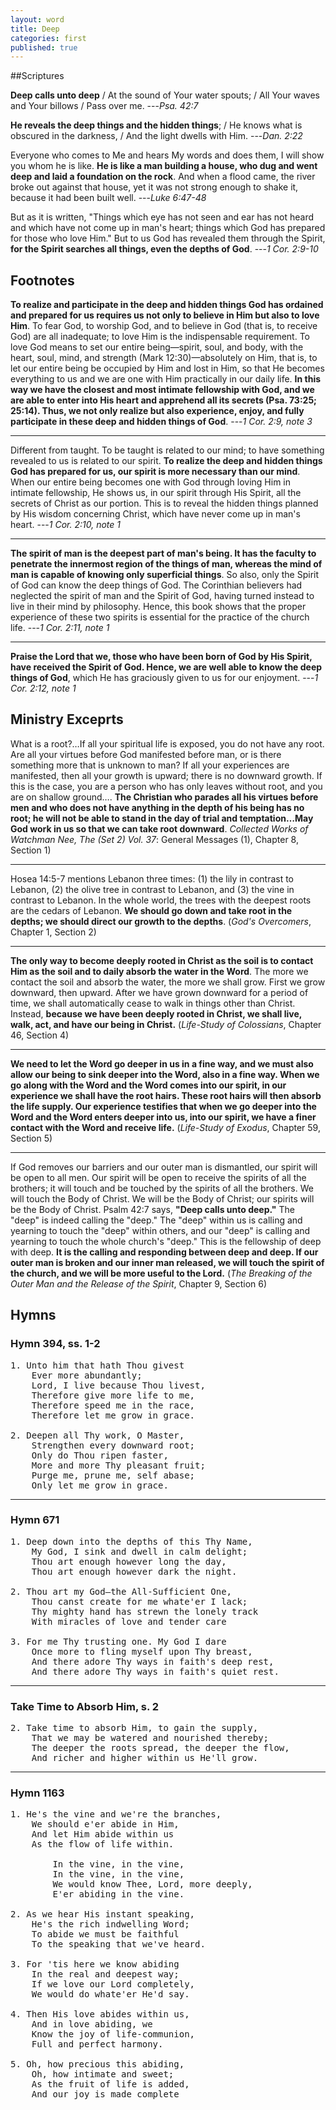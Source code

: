 ```yaml
---
layout: word
title: Deep
categories: first
published: true
---
```


##Scriptures

**Deep calls unto deep** / At the sound of Your water spouts; / All Your waves and Your billows / Pass over me.
---_Psa. 42:7_

**He reveals the deep things and the hidden things**; / He knows what is obscured in the darkness, / And the light dwells with Him.
---_Dan. 2:22_

Everyone who comes to Me and hears My words and does them, I will show you whom he is like. **He is like a man building a house, who dug and went deep and laid a foundation on the rock**. And when a flood came, the river broke out against that house, yet it was not strong enough to shake it, because it had been built well.
---_Luke 6:47-48_

But as it is written, "Things which eye has not seen and ear has not heard and which have not come up in man's heart; things which God has prepared for those who love Him." But to us God has revealed them through the Spirit, **for the Spirit searches all things, even the depths of God**.
---_1 Cor. 2:9-10_

## Footnotes

**To realize and participate in the deep and hidden things God has ordained and prepared for us requires us not only to believe in Him but also to love Him**. To fear God, to worship God, and to believe in God (that is, to receive God) are all inadequate; to love Him is the indispensable requirement. To love God means to set our entire being—spirit, soul, and body, with the heart, soul, mind, and strength (Mark 12:30)—absolutely on Him, that is, to let our entire being be occupied by Him and lost in Him, so that He becomes everything to us and we are one with Him practically in our daily life. **In this way we have the closest and most intimate fellowship with God, and we are able to enter into His heart and apprehend all its secrets (Psa. 73:25; 25:14). Thus, we not only realize but also experience, enjoy, and fully participate in these deep and hidden things of God**.
---_1 Cor. 2:9, note 3_

---

Different from taught. To be taught is related to our mind; to have something revealed to us is related to our spirit. **To realize the deep and hidden things God has prepared for us, our spirit is more necessary than our mind**. When our entire being becomes one with God through loving Him in intimate fellowship, He shows us, in our spirit through His Spirit, all the secrets of Christ as our portion. This is to reveal the hidden things planned by His wisdom concerning Christ, which have never come up in man's heart.
---_1 Cor. 2:10, note 1_

---

**The spirit of man is the deepest part of man's being. It has the faculty to penetrate the innermost region of the things of man, whereas the mind of man is capable of knowing only superficial things**. So also, only the Spirit of God can know the deep things of God. The Corinthian believers had neglected the spirit of man and the Spirit of God, having turned instead to live in their mind by philosophy. Hence, this book shows that the proper experience of these two spirits is essential for the practice of the church life.
---_1 Cor. 2:11, note 1_

---

**Praise the Lord that we, those who have been born of God by His Spirit, have received the Spirit of God. Hence, we are well able to know the deep things of God**, which He has graciously given to us for our enjoyment.
---_1 Cor. 2:12, note 1_

## Ministry Exceprts

What is a root?…If all your spiritual life is exposed, you do not have any root. Are all your virtues before God manifested before man, or is there something more that is unknown to man? If all your experiences are manifested, then all your growth is upward; there is no downward growth. If this is the case, you are a person who has only leaves without root, and you are on shallow ground…. **The Christian who parades all his virtues before men and who does not have anything in the depth of his being has no root; he will not be able to stand in the day of trial and temptation…May God work in us so that we can take root downward**. _Collected Works of Watchman Nee, The (Set 2) Vol. 37_: General Messages (1), Chapter 8, Section 1)

---

Hosea 14:5-7 mentions Lebanon three times: (1) the lily in contrast to Lebanon, (2) the olive tree in contrast to Lebanon, and (3) the vine in contrast to Lebanon. In the whole world, the trees with the deepest roots are the cedars of Lebanon. **We should go down and take root in the depths; we should direct our growth to the depths**. (_God's Overcomers_, Chapter 1, Section 2)

---

**The only way to become deeply rooted in Christ as the soil is to contact Him as the soil and to daily absorb the water in the Word**. The more we contact the soil and absorb the water, the more we shall grow. First we grow downward, then upward. After we have grown downward for a period of time, we shall automatically cease to walk in things other than Christ. Instead, **because we have been deeply rooted in Christ, we shall live, walk, act, and have our being in Christ.** (_Life-Study of Colossians_, Chapter 46, Section 4)

---

**We need to let the Word go deeper in us in a fine way, and we must also allow our being to sink deeper into the Word, also in a fine way. When we go along with the Word and the Word comes into our spirit, in our experience we shall have the root hairs. These root hairs will then absorb the life supply. Our experience testifies that when we go deeper into the Word and the Word enters deeper into us, into our spirit, we have a finer contact with the Word and receive life.** (_Life-Study of Exodus_, Chapter 59, Section 5)

---

If God removes our barriers and our outer man is dismantled, our spirit will be open to all men. Our spirit will be open to receive the spirits of all the brothers; it will touch and be touched by the spirits of all the brothers. We will touch the Body of Christ. We will be the Body of Christ; our spirits will be the Body of Christ. Psalm 42:7 says, **"Deep calls unto deep."** The "deep" is indeed calling the "deep." The "deep" within us is calling and yearning to touch the "deep" within others, and our "deep" is calling and yearning to touch the whole church's "deep." This is the fellowship of deep with deep. **It is the calling and responding between deep and deep. If our outer man is broken and our inner man released, we will touch the spirit of the church, and we will be more useful to the Lord.** (_The Breaking of the Outer Man and the Release of the Spirit_, Chapter 9, Section 6)


## Hymns

### Hymn 394, ss. 1-2

<pre>
1. Unto him that hath Thou givest  
    Ever more abundantly;  
    Lord, I live because Thou livest,  
    Therefore give more life to me,  
    Therefore speed me in the race,  
    Therefore let me grow in grace.

2. Deepen all Thy work, O Master,  
    Strengthen every downward root;  
    Only do Thou ripen faster,  
    More and more Thy pleasant fruit;  
    Purge me, prune me, self abase;  
    Only let me grow in grace.
</pre>

---

### Hymn 671

<pre>
1. Deep down into the depths of this Thy Name,  
    My God, I sink and dwell in calm delight;  
    Thou art enough however long the day,  
    Thou art enough however dark the night.

2. Thou art my God—the All-Sufficient One,  
    Thou canst create for me whate'er I lack;  
    Thy mighty hand has strewn the lonely track  
    With miracles of love and tender care

3. For me Thy trusting one. My God I dare
    Once more to fling myself upon Thy breast,
    And there adore Thy ways in faith's deep rest,
    And there adore Thy ways in faith's quiet rest.
</pre>

---

### Take Time to Absorb Him, s. 2

<pre>
2. Take time to absorb Him, to gain the supply,  
    That we may be watered and nourished thereby;  
    The deeper the roots spread, the deeper the flow,  
    And richer and higher within us He'll grow.
</pre>

---

### Hymn 1163

<pre>
1. He's the vine and we're the branches,
    We should e'er abide in Him,
    And let Him abide within us
    As the flow of life within.

        In the vine, in the vine,
        In the vine, in the vine,
        We would know Thee, Lord, more deeply,
        E'er abiding in the vine.

2. As we hear His instant speaking,
    He's the rich indwelling Word;
    To abide we must be faithful
    To the speaking that we've heard.

3. For 'tis here we know abiding
    In the real and deepest way;
    If we love our Lord completely,
    We would do whate'er He'd say.

4. Then His love abides within us,
    And in love abiding, we
    Know the joy of life-communion,
    Full and perfect harmony.

5. Oh, how precious this abiding,
    Oh, how intimate and sweet;
    As the fruit of life is added,
    And our joy is made complete
</pre>